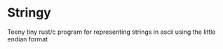 # Stringy

Teeny tiny rust/c program for representing strings in ascii using the little endian format
